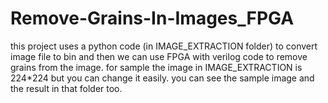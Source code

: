 # Remove-Grains-In-Images_FPGA

this project uses a python code (in IMAGE_EXTRACTION folder) to convert image file to bin and then we can use FPGA with verilog code to remove grains from the image.
for sample the image in IMAGE_EXTRACTION is 224*224 but you can change it easily.
you can see the sample image and the result in that folder too.